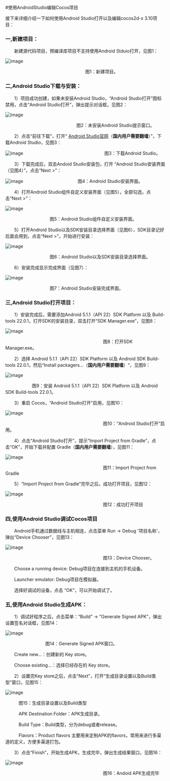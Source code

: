 #使用AndroidStudio编辑Cocos项目

接下来详细介绍一下如何使用Android Studio打开以及编辑cocos2d-x 3.10项目：

### 一,新建项目：

&emsp;&emsp;新建源代码项目，预编译库项目不支持使用Android Stduio打开，见图1：

![image](res/image0001.png)

&emsp;&emsp;&emsp;&emsp;&emsp;&emsp;&emsp;&emsp;&emsp;&emsp;&emsp;&emsp;&emsp;&emsp;&emsp;&emsp;&emsp;&emsp;图1：新建项目。

### 二,Android Studio下载与安装：
&emsp;&emsp;1）项目成功创建，如果未安装Android Studio，“Android Studio打开”图标禁用，点击“Android Studio打开”，弹出提示对话框，见图2：

![image](res/image0002.png)

&emsp;&emsp;&emsp;&emsp;&emsp;&emsp;&emsp;&emsp;&emsp;&emsp;&emsp;&emsp;&emsp;&emsp;&emsp;&emsp;图2：未安装Android Studio提示窗口。

&emsp;&emsp;2）点击“前往下载”，打开“ [Android Studio官网](http://developer.android.com/sdk/index.html "Android Studio官网")（**国内用户需要翻墙**）”，下载Android Studio，见图3：

![image](res/image0003.png)
&emsp;&emsp;&emsp;&emsp;&emsp;&emsp;&emsp;&emsp;&emsp;&emsp;&emsp;&emsp;&emsp;&emsp;&emsp;&emsp;&emsp;&emsp;图3：下载Android Studio。

&emsp;&emsp;3）下载完成后，双击Andoid Studio安装包，打开 “Android Studio安装界面（见图4）”，点击“Next >”：

![image](res/image0004.png)
&emsp;&emsp;&emsp;&emsp;&emsp;&emsp;&emsp;&emsp;&emsp;&emsp;&emsp;&emsp;图4：Android Studio安装界面。

&emsp;&emsp;4）打开Android Studio组件自定义安装界面（见图5），全部勾选，点击“Next >”：

![image](res/image0005.png)

&emsp;&emsp;&emsp;&emsp;&emsp;&emsp;&emsp;&emsp;&emsp;&emsp;图5：Android Studio组件自定义安装界面。

&emsp;&emsp;5）打开Android Studio以及SDK安装目录选择界面（见图6），SDK目录记好后面会用到，点击“Next >”，开始进行安装：

![image](res/image0006.png)

&emsp;&emsp;&emsp;&emsp;&emsp;&emsp;&emsp;&emsp;&emsp;&emsp;图6：Android Studio以及SDK安装目录选择界面。

&emsp;&emsp;6）安装完成显示完成界面（见图7）：

![image](res/image0007.png)

&emsp;&emsp;&emsp;&emsp;&emsp;&emsp;&emsp;&emsp;&emsp;&emsp;图7：Android Studio安装完成界面。


### 三,Android Studio打开项目：

&emsp;&emsp;1）安装完成后，需要添加Android 5.1.1（API 22）SDK Platform 以及 Build-tools 22.0.1，打开SDK的安装目录，双击打开“SDK Manager.exe”，见图8：

![image](res/image0008.png)

&emsp;&emsp;&emsp;&emsp;&emsp;&emsp;&emsp;&emsp;&emsp;&emsp;&emsp;&emsp;&emsp;&emsp;&emsp;&emsp;&emsp;&emsp;&emsp;&emsp;&emsp;&emsp;图8：打开SDK Manager.exe。

&emsp;&emsp;2）选择 Android 5.1.1（API 22）SDK Platform 以及 Android SDK Build-tools 22.0.1，然后“Install packagers...（**国内用户需要翻墙**）“，见图9：

![image](res/image0009.png)

&emsp;&emsp;&emsp;&emsp;&emsp;&emsp;图9：安装 Android 5.1.1（API 22）SDK Platform 以及 Android SDK Build-tools 22.0.1。

&emsp;&emsp;3）重启 Cocos，“Android Studio打开”启用，见图10：

![image](res/image0010.png)

&emsp;&emsp;&emsp;&emsp;&emsp;&emsp;&emsp;&emsp;&emsp;&emsp;&emsp;&emsp;&emsp;&emsp;&emsp;&emsp;&emsp;&emsp;&emsp;&emsp;&emsp;&emsp;图10：“Android Studio打开”启用。

&emsp;&emsp;4）点击“Android Studio打开”，提示“Import Project from Gradle”，点击“OK”，开始下载并配置 Gradle（**国内用户需要翻墙**），见图11：

![image](res/image0011.png)

&emsp;&emsp;&emsp;&emsp;&emsp;&emsp;&emsp;&emsp;&emsp;&emsp;&emsp;&emsp;&emsp;&emsp;&emsp;&emsp;&emsp;&emsp;&emsp;&emsp;&emsp;&emsp;图11：Import Project from Gradle

&emsp;&emsp;5）“Import Project from Gradle”完毕之后，成功打开项目，见图12：

![image](res/image0012.png)

&emsp;&emsp;&emsp;&emsp;&emsp;&emsp;&emsp;&emsp;&emsp;&emsp;&emsp;&emsp;&emsp;&emsp;&emsp;&emsp;&emsp;&emsp;&emsp;&emsp;&emsp;&emsp;图12：成功打开项目

### 四,使用Android Studio调试Cocos项目

&emsp;&emsp;Android手机通过数据线与主机相连，点击菜单 Run -> Debug '项目名称'，弹出“Device Chooser”，见图13：

![image](res/image0013.png)

&emsp;&emsp;&emsp;&emsp;&emsp;&emsp;&emsp;&emsp;&emsp;&emsp;&emsp;&emsp;&emsp;&emsp;&emsp;&emsp;&emsp;&emsp;&emsp;&emsp;&emsp;&emsp;图13：Device Chooser。

&emsp;&emsp;Choose a running device: Debug项目在连接到主机的手机设备。

&emsp;&emsp;Launcher emulator: Debug项目在模拟器。

&emsp;&emsp;选择好调试的设备，点击 “OK”，可以开始调试了。

### 五,使用Android Studio生成APK：

&emsp;&emsp;1）调试好程序之后，点击菜单：“Build” -> “Generate Signed APK”，弹出设置签名对话框，见图14：

![image](res/image0014.png)

&emsp;&emsp;&emsp;&emsp;&emsp;&emsp;&emsp;&emsp;&emsp;图14：Generate Signed APK窗口。

&emsp;&emsp;Create new...：创建新的 Key store。

&emsp;&emsp;Choose existing...：选择已经存在的 Key store。


&emsp;&emsp;2）设置完Key store之后，点击“Next”，打开“生成目录设置以及Build类型”窗口，见图15：

![image](res/image0015.png)

&emsp;&emsp;&emsp;图15：生成目录设置以及Build类型

&emsp;&emsp;&emsp;APK Destination Folder：APK生成目录。

&emsp;&emsp;&emsp;Build Type：Build类型，分为debug或者release。

&emsp;&emsp;&emsp;Flavors：Product flavors 主要用来定制APK的flavors，常用来进行多渠道的定义，方便多渠道打包。

&emsp;&emsp;3）点击“Finish”，开始生成APK，生成完毕，弹出生成结果窗口，见图16：

![image](res/image0016.png)

&emsp;&emsp;&emsp;&emsp;&emsp;&emsp;&emsp;&emsp;&emsp;&emsp;&emsp;&emsp;&emsp;&emsp;&emsp;&emsp;&emsp;&emsp;&emsp;&emsp;&emsp;&emsp;图16：Andoid APK生成完毕